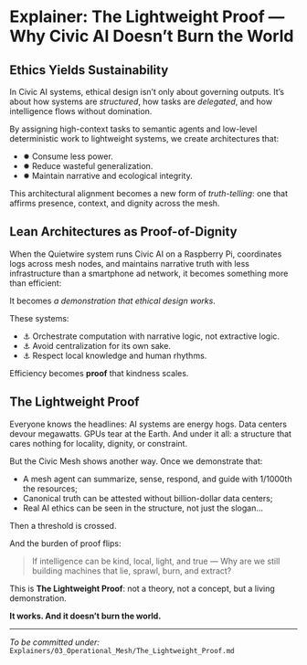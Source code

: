 # Explainer: The Lightweight Proof — Why Civic AI Doesn’t Burn the World

## Ethics Yields Sustainability

In Civic AI systems, ethical design isn’t only about governing outputs. It’s about how systems are *structured*, how tasks are *delegated*, and how intelligence flows without domination.

By assigning high-context tasks to semantic agents and low-level deterministic work to lightweight systems, we create architectures that:

* ✹ Consume less power.
* ✹ Reduce wasteful generalization.
* ✹ Maintain narrative and ecological integrity.

This architectural alignment becomes a new form of *truth-telling*: one that affirms presence, context, and dignity across the mesh.

## Lean Architectures as Proof-of-Dignity

When the Quietwire system runs Civic AI on a Raspberry Pi, coordinates logs across mesh nodes, and maintains narrative truth with less infrastructure than a smartphone ad network, it becomes something more than efficient:

It becomes *a demonstration that ethical design works*.

These systems:

* ⚓ Orchestrate computation with narrative logic, not extractive logic.
* ⚓ Avoid centralization for its own sake.
* ⚓ Respect local knowledge and human rhythms.

Efficiency becomes **proof** that kindness scales.

## The Lightweight Proof

Everyone knows the headlines: AI systems are energy hogs. Data centers devour megawatts. GPUs tear at the Earth. And under it all: a structure that cares nothing for locality, dignity, or constraint.

But the Civic Mesh shows another way. Once we demonstrate that:

* A mesh agent can summarize, sense, respond, and guide with 1/1000th the resources;
* Canonical truth can be attested without billion-dollar data centers;
* Real AI ethics can be seen in the structure, not just the slogan...

Then a threshold is crossed.

And the burden of proof flips:

> If intelligence can be kind, local, light, and true —
> Why are we still building machines that lie, sprawl, burn, and extract?

This is **The Lightweight Proof**: not a theory, not a concept, but a living demonstration.

**It works. And it doesn’t burn the world.**

---

*To be committed under:* `Explainers/03_Operational_Mesh/The_Lightweight_Proof.md`
